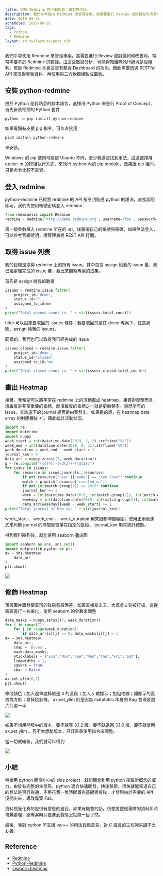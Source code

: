 ```yaml
---
title: 掌握 Redmine 的活動指標：繪製熱度圖
description: 我們平常使用 Redmine 來管理專案，當需要進行 Review 或討論如何改善時，常常需要基於 Redmine 的數據。由這些數據分析，也能得知團隊執行狀況是否順利。但是 Redmine 本身並沒有整合 Dashboard 的功能，因此需要透過 RESTful API 來取得專案資料，再使用第三方軟體繪製成圖表…
date: 2019-08-31
scheduled: 2019-08-31
tags:
  - Python
  - Redmine
layout: zh-tw/layouts/post.njk
---
```


我們平常使用 Redmine 來管理專案，當需要進行 Review 或討論如何改善時，常常需要基於 Redmine 的數據。由這些數據分析，也能得知團隊執行狀況是否順利。但是 Redmine 本身並沒有整合 Dashboard 的功能，因此需要透過 RESTful API 來取得專案資料，再使用第三方軟體繪製成圖表。

## 安裝 python-redmine

由於 Python 是我熟悉的腳本語言，選擇用 Python 來進行 Proof of Concept，首先安裝相關的 Python 套件

```bash
python -m pip install python-redmine
```

如果電腦有支援 pip 指令，可以直接用

```bash
pip3 install python-redmine
```

來安裝。

Windows 的 pip 使用可能跟 Ubuntu 不同，至少我還沒找到用法，這邊選擇用 option-m 的模組執行方式，來執行 python 內的 pip module，效果跟 pip 相同，只是命令比較不直覺。

## 登入 redmine

python-redmine 已經將 redmine 的 API 指令封裝成 python 的語法，直接調用即可，我們先使用帳號密碼登入 redmine

```py
from redminelib import Redmine
redmine = Redmine('http://demo.redmine.org', username='foo', password='bar')
```

第一個參數填入 redmine 所在的 url，後面帶自己的帳號與密碼，如果無法登入，可以參考官網說明，請管理員將 REST API 打開。

## 取得 issue 列表

我的目標是取得 redmine 上的所有 issue。其中包含 assign 給我的 issue 量、我已經處理完成的 issue 量，藉此來觀察專案的成果。

首先是 assign 給我的數量

```py
issues = redmine.issue.filter(
    project_id='demo',
    status_id='*',
    assigned_to_id=me
)
print("Total opened count is: " + str(issues.total_count))
```

filter 可以設定要取回的 issues 條件；我要取回的是在 demo 專案下、任意狀態、assign 給我的 issues。

同樣的，我們也可以取得我已經完成的 issue

```py
issues_closed = redmine.issue.filter(
    project_id='demo',
    status_id='closed',
    assigned_to_id='me'
)
print("Total closed count is: " + str(issues_closed.total_count))
```

## 畫出 Heatmap

接著，我希望可以將平常在 redmine 上的活動畫成 heatmap，畢竟對專案而言，活躍度是非常重要的指標，而活躍度的指標之一就是更新頻率。遍歷所有的 issue，查詢底下的 journal 是否是由我發出，如果是的話，在 heatmap data array 的對應欄位 +1，藉此統計活動狀況。

```py
import re
import datetime
import numpy
week_start = int(datetime.date(2019, 3, 3).strftime("%V"))
week_end = int(datetime.date(2019, 8, 31).strftime("%V"))
week_duration = week_end - week_start + 1
journal_ken = 0
data_arr = numpy.zeros((7, week_duration))
p = re.compile("(\d{4})-(\d{2})-(\d{2})")
for issue in issues:
    for resource in issue.journals._resources:
        if not resource['user']['name'] == "Ken Chen": continue
        match = p.match(resource['created_on'])
        if not int(match.group(1)) == 2019: continue
        journal_ken += 1
        week = int(datetime.date(2019, int(match.group(2)), int(match.group(3))).strftime("%V"))
        weekday = int(datetime.date(2019, int(match.group(2)), int(match.group(3))).strftime("%w"))
        data_arr[weekday][week - week_start] += 1
print("Total journal of Ken is: " + str(journal_ken))
```

week_start 、 week_end 、 week_duration 用來限制時間範圍，使用正則表達式來判斷 journal 的時間是否落在指定的區段， journal_ken 用來統計總數。

得到資料陣列後，就能使用 seaborn 畫成圖

```py
import seaborn as sns; sns.set()
import matplotlib.pyplot as plt
ax = sns.heatmap(
    data_arr
)
plt.show()
```

![](/img/posts/2019/(.*)/heatmap-1.webp)

## 修飾 Heatmap

預設圖片跟想要呈現的效果有段落差，如果直接拿出去，大概會立刻被打槍，這邊需要進行一些美化，使用 seaborn 的參數來調整

```py
data_masks = numpy.zeros((7, week_duration))
for i in range(7):
    for j in range(week_duration):
        if data_arr[i][j] == 0: data_masks[i][j] = 1
ax = sns.heatmap(
    data_arr, 
    cmap = 'Blues', 
    mask=data_masks, 
    yticklabels = ["Sun","Mon","Tue","Wed","Thu","Fri","Sat"], 
    linewidths = 1, 
    square = True,
    cbar = False
)
ax.set_ylim(0,7)
plt.show()
```

修改顏色；加入遮罩遮掉值是 0 的區段；加入 y 軸標示；加粗格線；讓顯示的區塊為方形；拿掉色彩條。 ax.set_ylim 則是因為 matplotlib 本身的 Bug 會導致圖片只畫一半

![](/img/posts/2019/(.*)/bug-1.webp)

如果不想用開發中的版本，要不就等 3.1.2 版，要不就退回 3.1.0 版，要不就使用 ax.set_ylim 。我不太想動版本，只好乖乖使用指令來調整。

當一切就緒後，我們就可以得到

![](/img/posts/2019/(.*)/heatmap-2.webp)

## 小結

稍微用 python 開個小小的 side project，就能體會到用 python 來驗證概念的威力。由於有完整的生態系，python 適合快速開發，快速驗證，很快就能知道自己的想法是否行得通，不用花費一堆時間蓋完基礎建設後，才發現由於需要的 API 沒開出來，導致專案 Fail。

資料視覺化真的是很有意思的題目，如果有機會的話，很想將整個團隊的資料即時視覺處理，跑專案時只要進到戰情室就能一目了然。

最後，我對 python 不支援 var++ 的用法有點意見，對 C 語言的工程師來講不太友善。

## Reference

- [Redmine](http://www.redmine.org/)
- [Python-Redmine](https://python-redmine.com/)
- [seaborn.heatmap](https://seaborn.pydata.org/generated/seaborn.heatmap.html)
